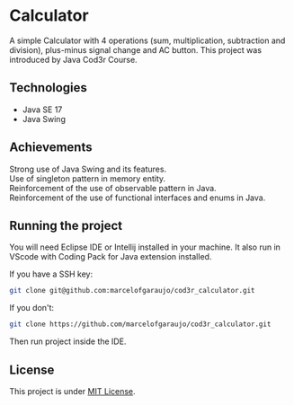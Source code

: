 <h1>Calculator</h1>
<p>A simple Calculator with 4 operations (sum, multiplication, subtraction and division), plus-minus signal change and AC button. This project was introduced by Java Cod3r Course.</p>
<h2>Technologies</h2>
<ul><li>Java SE 17</li>
<li>Java Swing</li></ul>
<h2>Achievements</h2>
Strong use of Java Swing and its features.<br>
Use of singleton pattern in memory entity.<br>
Reinforcement of the use of observable pattern in Java.<br>
Reinforcement of the use of functional interfaces and enums in Java.
<h2>Running the project</h2>
You will need Eclipse IDE or Intellij installed in your machine. It also run in VScode with Coding Pack for Java extension installed.<br>
<p>If you have a SSH key:</p>

```sh
git clone git@github.com:marcelofgaraujo/cod3r_calculator.git
```

<p>If you don't:</p>

```sh
git clone https://github.com/marcelofgaraujo/cod3r_calculator.git
```

Then run project inside the IDE.
<h2>License</h2>
<p>This project is under <a href="https://github.com/marcelofgaraujo/cod3r_calculator/blob/main/LICENSE.md">MIT License</a>.</p>
